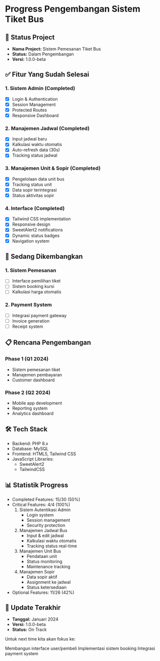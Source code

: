# Progress Pengembangan Sistem Tiket Bus

## 🎯 Status Project
- **Nama Project:** Sistem Pemesanan Tiket Bus
- **Status:** Dalam Pengembangan
- **Versi:** 1.0.0-beta

## ✅ Fitur Yang Sudah Selesai

### 1. Sistem Admin (Completed)
- [x] Login & Authentication
- [x] Session Management
- [x] Protected Routes
- [x] Responsive Dashboard

### 2. Manajemen Jadwal (Completed)
- [x] Input jadwal baru
- [x] Kalkulasi waktu otomatis
- [x] Auto-refresh data (30s)
- [x] Tracking status jadwal

### 3. Manajemen Unit & Sopir (Completed)
- [x] Pengelolaan data unit bus
- [x] Tracking status unit
- [x] Data sopir terintegrasi
- [x] Status aktivitas sopir

### 4. Interface (Completed)
- [x] Tailwind CSS implementation
- [x] Responsive design
- [x] SweetAlert2 notifications
- [x] Dynamic status badges
- [x] Navigation system

## 🚧 Sedang Dikembangkan

### 1. Sistem Pemesanan
- [ ] Interface pemilihan tiket
- [ ] Sistem booking kursi
- [ ] Kalkulasi harga otomatis

### 2. Payment System
- [ ] Integrasi payment gateway 
- [ ] Invoice generation
- [ ] Receipt system

## 📋 Rencana Pengembangan

### Phase 1 (Q1 2024)
- Sistem pemesanan tiket
- Manajemen pembayaran
- Customer dashboard

### Phase 2 (Q2 2024)
- Mobile app development
- Reporting system
- Analytics dashboard

## 🛠 Tech Stack
- Backend: PHP 8.x
- Database: MySQL
- Frontend: HTML5, Tailwind CSS
- JavaScript Libraries:
  - SweetAlert2
  - TailwindCSS

## 📊 Statistik Progress
- Completed Features: 15/30 (50%)
- Critical Features: 4/4 (100%)
  1. Sistem Autentikasi Admin
     - Login system
     - Session management
     - Security protection
  2. Manajemen Jadwal Bus
     - Input & edit jadwal
     - Kalkulasi waktu otomatis
     - Tracking status real-time
  3. Manajemen Unit Bus
     - Pendataan unit
     - Status monitoring
     - Maintenance tracking
  4. Manajemen Sopir
     - Data sopir aktif
     - Assignment ke jadwal
     - Status ketersediaan
- Optional Features: 11/26 (42%)

## 🔄 Update Terakhir
- **Tanggal:** Januari 2024
- **Versi:** 1.0.0-beta
- **Status:** On Track



Untuk next time kita akan fokus ke:

Membangun interface user/pembeli
Implementasi sistem booking
Integrasi payment system